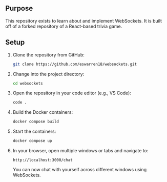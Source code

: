 ## Purpose

This repository exists to learn about and implement WebSockets. It is built off of a forked repository of a React-based trivia game.

## Setup

1. Clone the repository from GitHub:
   ```sh
   git clone https://github.com/eswarren18/websockets.git
   ```
2. Change into the project directory:
   ```sh
   cd websockets
   ```
3. Open the repository in your code editor (e.g., VS Code):
   ```sh
   code .
   ```
4. Build the Docker containers:
   ```sh
   docker compose build
   ```
5. Start the containers:
   ```sh
   docker compose up
   ```
6. In your browser, open multiple windows or tabs and navigate to:
   ```
   http://localhost:3000/chat
   ```
   You can now chat with yourself across different windows using WebSockets.

